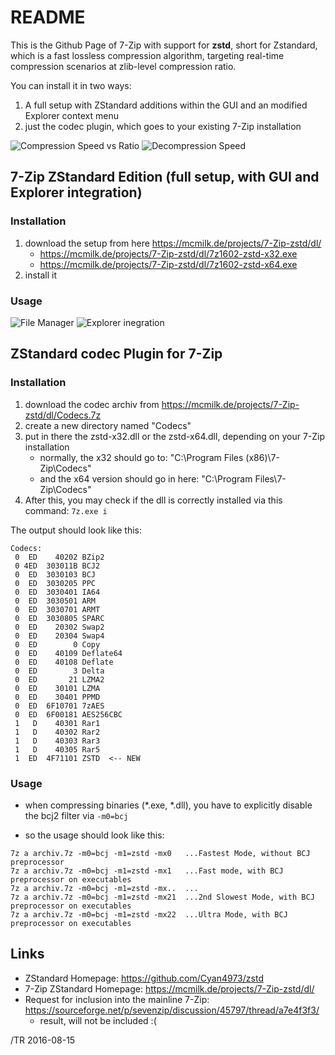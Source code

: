 
# README

This is the Github Page of 7-Zip with support for **zstd**, short for
Zstandard, which is a fast lossless compression algorithm, targeting
real-time compression scenarios at zlib-level compression ratio.

You can install it in two ways:
1. A full setup with ZStandard additions within the GUI and an modified
   Explorer context menu
2. just the codec plugin, which goes to your existing 7-Zip installation


![Compression Speed vs Ratio](https://mcmilk.de/projects/7-Zip-zstd/dl/compr-074-usb2.png "Compression Speed vs Ratio")
![Decompression Speed](https://mcmilk.de/projects/7-Zip-zstd/dl/decompr-074.png "Decompression Speed @ Windows 7 64Bit")

## 7-Zip ZStandard Edition (full setup, with GUI and Explorer integration)

### Installation

1. download the setup from here https://mcmilk.de/projects/7-Zip-zstd/dl/
   - https://mcmilk.de/projects/7-Zip-zstd/dl/7z1602-zstd-x32.exe
   - https://mcmilk.de/projects/7-Zip-zstd/dl/7z1602-zstd-x64.exe
2. install it

### Usage

![File Manager](https://mcmilk.de/projects/7-Zip-zstd/Fileman.png "File Manager with the Listing of an Archiv")
![Explorer inegration](https://mcmilk.de/projects/7-Zip-zstd/Add-To-Archive.png "Add to Archiv Dialog with ZSTD options")

## ZStandard codec Plugin for 7-Zip

### Installation

1. download the codec archiv from https://mcmilk.de/projects/7-Zip-zstd/dl/Codecs.7z
2. create a new directory named "Codecs"
3. put in there the zstd-x32.dll or the zstd-x64.dll, depending on your 7-Zip installation
   - normally, the x32 should go to: "C:\Program Files (x86)\7-Zip\Codecs"
   - and the x64 version should go in here: "C:\Program Files\7-Zip\Codecs"
4. After this, you may check if the dll is correctly installed via this command: `7z.exe i`

The output should look like this:
```
Codecs:
 0  ED    40202 BZip2
 0 4ED  303011B BCJ2
 0  ED  3030103 BCJ
 0  ED  3030205 PPC
 0  ED  3030401 IA64
 0  ED  3030501 ARM
 0  ED  3030701 ARMT
 0  ED  3030805 SPARC
 0  ED    20302 Swap2
 0  ED    20304 Swap4
 0  ED        0 Copy
 0  ED    40109 Deflate64
 0  ED    40108 Deflate
 0  ED        3 Delta
 0  ED       21 LZMA2
 0  ED    30101 LZMA
 0  ED    30401 PPMD
 0  ED  6F10701 7zAES
 0  ED  6F00181 AES256CBC
 1   D    40301 Rar1
 1   D    40302 Rar2
 1   D    40303 Rar3
 1   D    40305 Rar5
 1  ED  4F71101 ZSTD  <-- NEW
```

### Usage

- when compressing binaries (*.exe, *.dll), you have to explicitly disable
  the bcj2 filter via `-m0=bcj`

- so the usage should look like this:
```
7z a archiv.7z -m0=bcj -m1=zstd -mx0   ...Fastest Mode, without BCJ preprocessor
7z a archiv.7z -m0=bcj -m1=zstd -mx1   ...Fast mode, with BCJ preprocessor on executables
7z a archiv.7z -m0=bcj -m1=zstd -mx..  ...
7z a archiv.7z -m0=bcj -m1=zstd -mx21  ...2nd Slowest Mode, with BCJ preprocessor on executables
7z a archiv.7z -m0=bcj -m1=zstd -mx22  ...Ultra Mode, with BCJ preprocessor on executables
```

## Links
- ZStandard Homepage: https://github.com/Cyan4973/zstd
- 7-Zip ZStandard Homepage: https://mcmilk.de/projects/7-Zip-zstd/dl/
- Request for inclusion into the mainline 7-Zip: https://sourceforge.net/p/sevenzip/discussion/45797/thread/a7e4f3f3/
  - result, will not be included :(

/TR 2016-08-15
